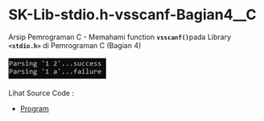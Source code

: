 # SK-Lib-stdio.h-vsscanf-Bagian4__C
Arsip Pemrograman C - Memahami function <code><b>vsscanf()</b></code>pada Library <code><b>&lt;stdio.h></b></code> di Pemrograman C (Bagian 4)<br><br>
<img src="https://github.com/RizkyKhapidsyah/SK-Lib-stdio.h-vsscanf-Bagian4__C/blob/master/SK-Lib-stdio.h-vsscanf-Bagian4__C/x64/result/001.PNG"><br><br>
Lihat Source Code : <br>
- <a href="https://github.com/RizkyKhapidsyah/SK-Lib-stdio.h-vsscanf-Bagian4__C/blob/master/SK-Lib-stdio.h-vsscanf-Bagian4__C/Source.c">Program</a>
